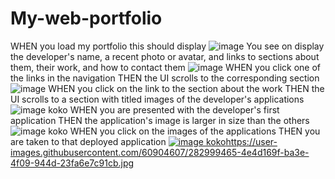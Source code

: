 # My-web-portfolio
WHEN you load my portfolio this should display
![image](https://github.com/imbanu1/My-web-portfolio/assets/60904607/6d0d2fed-04e4-443a-a8fe-c09339acf85a)
You see on display the developer's name, a recent photo or avatar, and links to sections about them, their work, and how to contact them
![image](https://github.com/imbanu1/My-web-portfolio/assets/60904607/6d0d2fed-04e4-443a-a8fe-c09339acf85a)
WHEN you click one of the links in the navigation
THEN the UI scrolls to the corresponding section
![image](https://user-images.githubusercontent.com/60904607/282998114-9f174815-28ab-4159-9d1d-3637ee5bb9b1.png)
WHEN you click on the link to the section about the work
THEN the UI scrolls to a section with titled images of the developer's applications
![image]([https://user-images.githubusercontent.com/60904607/282998114-9f174815-28ab-4159-9d1d-3637ee5bb9b1.png](https://user-images.githubusercontent.com/60904607/282998884-aaceb5bd-689c-4c5f-abf2-b0aaea0741c2.jpg))  koko
WHEN you are presented with the developer's first application
THEN the application's image is larger in size than the others
![image]([https://user-images.githubusercontent.com/60904607/282998114-9f174815-28ab-4159-9d1d-3637ee5bb9b1.png](https://user-images.githubusercontent.com/60904607/282998884-aaceb5bd-689c-4c5f-abf2-b0aaea0741c2.jpg)) koko
WHEN you click on the images of the applications
THEN you are taken to that deployed application
[![image](https://user-images.githubusercontent.com/60904607/282998114-9f174815-28ab-4159-9d1d-3637ee5bb9b1.png) koko](https://user-images.githubusercontent.com/60904607/282999465-4e4d169f-ba3e-4f09-944d-23fa6e7c91cb.jpg)https://user-images.githubusercontent.com/60904607/282999465-4e4d169f-ba3e-4f09-944d-23fa6e7c91cb.jpg
